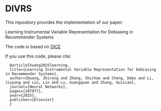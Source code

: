 # DIVRS

This repository provides the implementation of our paper:

Learning Instrumental Variable Representation for Debiasing in Recommender Systems

The code is based on [DICE](https://github.com/tsinghua-fib-lab/DICE)

If you use this code, please cite:
```
  @article{huang2025learning,
  title={Learning Instrumental Variable Representation for Debiasing in Recommender Systems},
  author={Huang, Zhirong and Zhang, Shichao and Cheng, Debo and Li, Jiuyong and Liu, Lin and Lu, Guangquan and Zhang, Guixian},
  journal={Neural Networks},
  pages={107977},
  year={2025},
  publisher={Elsevier}
  }
```
